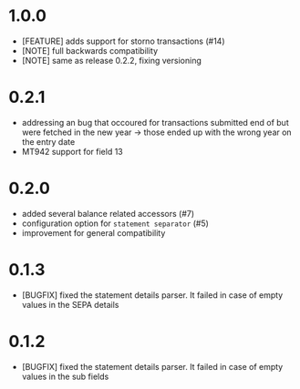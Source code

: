 # 1.0.0
  * [FEATURE] adds support for storno transactions (#14)
  * [NOTE] full backwards compatibility
  * [NOTE] same as release 0.2.2, fixing versioning

# 0.2.1
  * addressing an bug that occoured for transactions submitted end of
    but were fetched in the new year -> those ended up with the wrong year
    on the entry date
  * MT942 support for field 13

# 0.2.0
  * added several balance related accessors (#7)
  * configuration option for `statement separator` (#5)
  * improvement for general compatibility

# 0.1.3

  * [BUGFIX] fixed the statement details parser. It failed in case of empty values in the SEPA details

# 0.1.2

  * [BUGFIX] fixed the statement details parser. It failed in case of empty values in the sub fields
